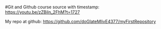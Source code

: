 #Git and Github course 
source with timestamp: https://youtu.be/zZBiln_2FhM?t=1727

My repo at github: https://github.com/doGlateMlivE4377/myFirstRepository
